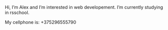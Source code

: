 Hi, I’m Alex and I’m interested in web developement.
I’m currently studying in rsschool.

My cellphone is: +375296555790
